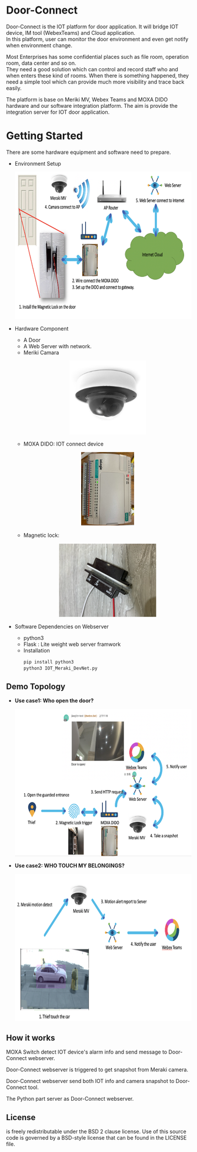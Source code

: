 Door-Connect
=====
Door-Connect is the IOT platform for door application.
It will bridge IOT device, IM tool (WebexTeams) and Cloud application. <br />
In this platform, user can monitor the door environment and even get notify when environment change.

Most Enterprises has some confidential places such as file room, operation room, data center and so on. <br />
They need a good solution which can control and record staff who and when enters these kind of rooms. When there is something happened, they need a simple tool which can provide much more visibility and trace back easily.

The platform is base on Meriki MV, Webex Teams and MOXA DIDO hardware and our software integration platform.
The aim is provide the integration server for IOT door application.

# Getting Started
There are some hardware equipment and software need to prepare.
* Environment Setup
    <p align=center>
    <img src="docs/environment.png" alt="env" height=400px>
    </p>
* Hardware Component
    * A Door
    * A Web Server with network.
    *  Meriki Camara
        <p align=center>
        <img src="docs/meraki_mv.png" alt="Meriki Camara" height=200px>
        </p>
    *  MOXA DIDO: IOT connect device
        <p align=center>
        <img src="docs/moxa_dido.png" alt="iot switch" height=200px>
        </p>
    *  Magnetic lock:
        <p align=center>
        <img src="docs/magnetic_lock.png" alt="Magnetic Lock" height=200px>
        </p>

* Software Dependencies on Webserver
    * python3 
    * Flask : Lite weight web server framwork
    * Installation
        ```bash
        pip install python3
        python3 IOT_Meraki_DevNet.py
        ```
## Demo Topology
* **Use case1: Who open the door?**
    <p align=center>
    <img src="docs/usercase1.png" alt="usercase1" height=400px>
    </p>
* **Use case2: WHO TOUCH MY BELONGINGS?**
    <p align=center>
    <img src="docs/usercase2.png" alt="usercase2" height=400px>
    </p>
## How it works

MOXA Switch detect IOT device's alarm info and send message to Door-Connect webserver.

Door-Connect webserver is triggered to get snapshot from Meraki camera.

Door-Connect webserver send both IOT info and camera snapshot to Door-Connect tool.

The Python part server as Door-Connect webserver.


## License

 is freely redistributable under the BSD 2 clause license. Use of
this source code is governed by a BSD-style license that can be found in the
LICENSE file.

